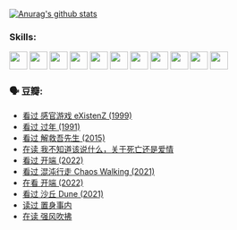 
[![Anurag's github stats](https://github-readme-stats.vercel.app/api?username=w940853815)](https://github.com/anuraghazra/github-readme-stats)

### Skills:

<code><img height="32" src="https://cdn.jsdelivr.net/npm/simple-icons@v5/icons/python.svg"></code>
<code><img height="32" src="https://cdn.jsdelivr.net/npm/simple-icons@v5/icons/javascript.svg"></code>
<code><img height="32" src="https://cdn.jsdelivr.net/npm/simple-icons@v5/icons/django.svg"></code>
<code><img height="32" src="https://cdn.jsdelivr.net/npm/simple-icons@v5/icons/flask.svg"></code>
<code><img height="32" src="https://cdn.jsdelivr.net/npm/simple-icons@v5/icons/vuetify.svg"></code>
<code><img height="32" src="https://cdn.jsdelivr.net/npm/simple-icons@v5/icons/git.svg"></code>
<code><img height="32" src="https://cdn.jsdelivr.net/npm/simple-icons@v5/icons/docker.svg"></code>
<code><img height="32" src="https://cdn.jsdelivr.net/npm/simple-icons@v5/icons/postgresql.svg"></code>
<code><img height="32" src="https://cdn.jsdelivr.net/npm/simple-icons@v5/icons/elasticsearch.svg"></code>
<code><img height="32" src="https://cdn.jsdelivr.net/npm/simple-icons@v5/icons/macos.svg"></code>
<code><img height="32" src="https://cdn.jsdelivr.net/npm/simple-icons@v5/icons/linux.svg"></code>

### 🗣 豆瓣:

<!-- DOUBAN-ACTIVITIES:START -->
- [看过 感官游戏 eXistenZ‎ (1999)](https://www.douban.com/people/136069238/status/3748577364/?_i=43912223)
- [看过 过年‎ (1991)](https://www.douban.com/people/136069238/status/3747235967/?_i=43912223)
- [看过 解救吾先生‎ (2015)](https://www.douban.com/people/136069238/status/3744047085/?_i=43912223)
- [在读 我不知道该说什么，关于死亡还是爱情](https://www.douban.com/people/136069238/status/3742672820/?_i=43912223)
- [看过 开端‎ (2022)](https://www.douban.com/people/136069238/status/3737530861/?_i=43912223)
- [看过 混沌行走 Chaos Walking‎ (2021)](https://www.douban.com/people/136069238/status/3734828206/?_i=43912223)
- [在看 开端‎ (2022)](https://www.douban.com/people/136069238/status/3733533297/?_i=43912223)
- [看过 沙丘 Dune‎ (2021)](https://www.douban.com/people/136069238/status/3726869471/?_i=43912223)
- [读过 置身事内](https://www.douban.com/people/136069238/status/3726223867/?_i=43912223)
- [在读 强风吹拂](https://www.douban.com/people/136069238/status/3725395475/?_i=43912223)
<!-- DOUBAN-ACTIVITIES:END -->
<!--
**w940853815/w940853815** is a ✨ _special_ ✨ repository because its `README.md` (this file) appears on your GitHub profile.

Here are some ideas to get you started:

- 🔭 I’m currently working on ...
- 🌱 I’m currently learning ...
- 👯 I’m looking to collaborate on ...
- 🤔 I’m looking for help with ...
- 💬 Ask me about ...
- 📫 How to reach me: ...
- 😄 Pronouns: ...
- ⚡ Fun fact: ...
-->
